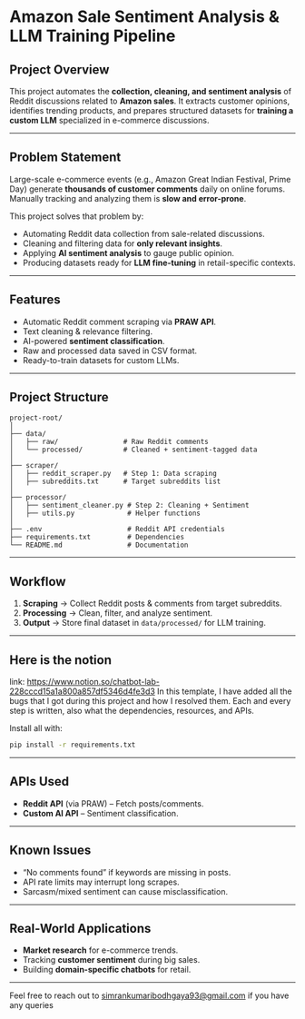 # Amazon Sale Sentiment Analysis & LLM Training Pipeline

## Project Overview

This project automates the **collection, cleaning, and sentiment analysis** of Reddit discussions related to **Amazon sales**.
It extracts customer opinions, identifies trending products, and prepares structured datasets for **training a custom LLM** specialized in e-commerce discussions.

---

## Problem Statement

Large-scale e-commerce events (e.g., Amazon Great Indian Festival, Prime Day) generate **thousands of customer comments** daily on online forums.
Manually tracking and analyzing them is **slow and error-prone**.

This project solves that problem by:

* Automating Reddit data collection from sale-related discussions.
* Cleaning and filtering data for **only relevant insights**.
* Applying **AI sentiment analysis** to gauge public opinion.
* Producing datasets ready for **LLM fine-tuning** in retail-specific contexts.

---

## Features

* Automatic Reddit comment scraping via **PRAW API**.
* Text cleaning & relevance filtering.
* AI-powered **sentiment classification**.
* Raw and processed data saved in CSV format.
* Ready-to-train datasets for custom LLMs.

---

## Project Structure

```
project-root/
│
├── data/
│   ├── raw/                # Raw Reddit comments
│   └── processed/          # Cleaned + sentiment-tagged data
│
├── scraper/
│   ├── reddit_scraper.py   # Step 1: Data scraping
│   ├── subreddits.txt      # Target subreddits list
│
├── processor/
│   ├── sentiment_cleaner.py # Step 2: Cleaning + Sentiment
│   ├── utils.py             # Helper functions
│
├── .env                     # Reddit API credentials
├── requirements.txt         # Dependencies
└── README.md                # Documentation
```

---

## Workflow

1. **Scraping** → Collect Reddit posts & comments from target subreddits.
2. **Processing** → Clean, filter, and analyze sentiment.
3. **Output** → Store final dataset in `data/processed/` for LLM training.

---

## Here is the notion
link: https://www.notion.so/chatbot-lab-228cccd15a1a800a857df5346d4fe3d3
In this template, I have added all the bugs that I got during this project and how I resolved them. Each and every step is written, also what the dependencies, resources, and APIs.

Install all with:

```bash
pip install -r requirements.txt
```
---

## APIs Used

* **Reddit API** (via PRAW) – Fetch posts/comments.
* **Custom AI API** – Sentiment classification.
---

## Known Issues

* “No comments found” if keywords are missing in posts.
* API rate limits may interrupt long scrapes.
* Sarcasm/mixed sentiment can cause misclassification.
---

## Real-World Applications

* **Market research** for e-commerce trends.
* Tracking **customer sentiment** during big sales.
* Building **domain-specific chatbots** for retail.

---
Feel free to reach out to simrankumaribodhgaya93@gmail.com if you have any queries 
